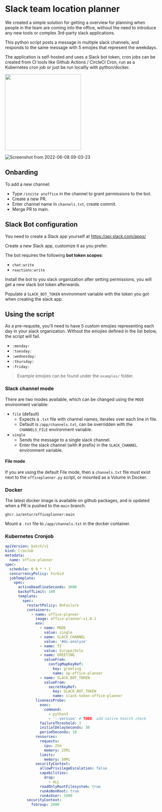 # Slack team location planner

We created a simple solution for getting a overview for planning when people in the team are coming into the office, without the need to introduce any new tools or complex 3rd-party slack applications.

This python script posts a message in multiple slack channels, and responds to the same message with 5 emojies that represent the weekdays.

The application is self-hosted and uses a Slack bot token, cron jobs can be created from CI tools like Github Actions / CircleCI Cron, run as a Kubernetes cron job or just be run locallly with python/docker.

<img src="https://user-images.githubusercontent.com/29174850/172590122-1ad3a908-efa2-4d91-92f1-d4df5f733e4f.png" width="250">

![Screenshot from 2022-06-08 09-03-23](https://user-images.githubusercontent.com/29174850/172578268-302858d3-76cf-4b21-99cd-ac9fc89e2201.png)

## Onbarding

To add a new channel:

- Type `/invite atoffice` in the channel to grant permissions to the bot.
- Create a new PR.
- Enter channel name in `channels.txt`, create commit.
- Merge PR to main.

## Slack Bot configuration

You need to create a Slack app yourself at https://api.slack.com/apps/

Create a new Slack app, customize it as you prefer.

The bot requires the following **bot token scopes**:

- `chat:write`
- `reactions:write`

Install the bot to you slack organization after setting permissions, you will get a new slack bot token afterwards.

Populate a `SLACK_BOT_TOKEN` environment variable with the token you got when creating the slack app.

## Using the script

As a pre-requsite, you'll need to have 5 custom emojies representing each day in your slack organization. Without the emojies defined in the list below, the script will fail.

- `:monday:`
- `:tuesday:`
- `:wednesday:`
- `:thursday:`
- `:friday:`

> Example emojies can be found under the `examples/` folder.

### Slack channel mode

There are two modes available, which can be changed using the `MODE` environment variable:

  - `file` (default)
    - Expects a `.txt` file with channel names, iterates over each line in file.
    - Default is `/app/channels.txt`, can be overridden with the `CHANNELS_FILE` environment variable.
  - `single`
    - Sends the message to a single slack channel.
    - Enter the slack channel (with # prefix) in the `SLACK_CHANNEL` environment variable.

#### File mode

If you are using the default File mode, then a `channels.txt` file must exist next to the `officeplanner.py` script, or mounted as a Volume in Docker.

### Docker

The latest docker image is available on github packages, and is updated when a PR is pushed to the `main` branch.

```
ghcr.io/entur/officeplanner:main
```

Mount a `.txt` file to `/app/channels.txt` in the docker container.

### Kubernetes Cronjob

```yaml
apiVersion: batch/v1
kind: CronJob
metadata:
  name: office-planner
spec:
  schedule: 0 9 * * 1
  concurrencyPolicy: Forbid
  jobTemplate:
    spec:
      activeDeadlineSeconds: 3600
      backoffLimit: 100
      template:
        spec:
          restartPolicy: OnFailure
          containers:
            - name: office-planner
              image: office-planner:v1.0.1
              env:
                - name: MODE
                  value: single
                - name: SLACK_CHANNEL
                  value: '#di-analyse'
                - name: TZ
                  value: Europe/Oslo
                - name: GREETING
                  valueFrom:
                    configMapKeyRef:
                      key: greeting
                      name: ap-office-planner
                - name: SLACK_BOT_TOKEN
                  valueFrom:
                    secretKeyRef:
                      key: SLACK_BOT_TOKEN
                      name: slack-token-office-planner
              livenessProbe:
                exec:
                  command:
                    - python3
                    - '--version' # TODO: add native health check
                failureThreshold: 3
                initialDelaySeconds: 30
                periodSeconds: 10
              resources:
                requests:
                  cpu: 25m
                  memory: 25Mi
                limits:
                  memory: 50Mi
              securityContext:
                allowPrivilegeEscalation: false
                capabilities:
                  drop:
                    - ALL
                readOnlyRootFilesystem: true
                runAsNonRoot: true
                runAsUser: 1000
          securityContext:
            fsGroup: 2000
```
